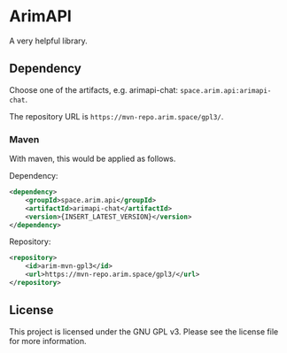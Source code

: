 # ArimAPI
A very helpful library.

## Dependency

Choose one of the artifacts, e.g. arimapi-chat: `space.arim.api:arimapi-chat`.

The repository URL is `https://mvn-repo.arim.space/gpl3/`.

### Maven

With maven, this would be applied as follows.

Dependency:

```xml
<dependency>
	<groupId>space.arim.api</groupId>
	<artifactId>arimapi-chat</artifactId>
	<version>{INSERT_LATEST_VERSION}</version>
</dependency>
```

Repository:

```xml
<repository>
	<id>arim-mvn-gpl3</id>
	<url>https://mvn-repo.arim.space/gpl3/</url>
</repository>
```

## License

This project is licensed under the GNU GPL v3. Please see the license file for more information.

